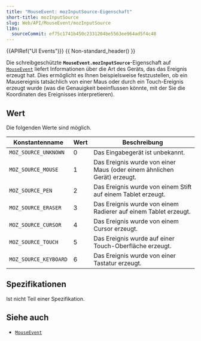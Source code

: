 ```yaml
---
title: "MouseEvent: mozInputSource-Eigenschaft"
short-title: mozInputSource
slug: Web/API/MouseEvent/mozInputSource
l10n:
  sourceCommit: ef75c1741b450c2331204be5563ee964ad5f4c48
---
```


{{APIRef("UI Events")}} {{ Non-standard_header() }}

Die schreibgeschützte **`MouseEvent.mozInputSource`**-Eigenschaft auf [`MouseEvent`](/de/docs/Web/API/MouseEvent) liefert Informationen über die Art des Geräts, das das Ereignis erzeugt hat. Dies ermöglicht es Ihnen beispielsweise festzustellen, ob ein Mausereignis tatsächlich von einer Maus oder durch ein Touch-Ereignis erzeugt wurde (was die Genauigkeit beeinflussen könnte, mit der Sie die Koordinaten des Ereignisses interpretieren).

## Wert

Die folgenden Werte sind möglich.

| Konstantenname        | Wert | Beschreibung                                                            |
| --------------------- | ---- | ----------------------------------------------------------------------- |
| `MOZ_SOURCE_UNKNOWN`  | 0    | Das Eingabegerät ist unbekannt.                                         |
| `MOZ_SOURCE_MOUSE`    | 1    | Das Ereignis wurde von einer Maus (oder einem ähnlichen Gerät) erzeugt. |
| `MOZ_SOURCE_PEN`      | 2    | Das Ereignis wurde von einem Stift auf einem Tablet erzeugt.            |
| `MOZ_SOURCE_ERASER`   | 3    | Das Ereignis wurde von einem Radierer auf einem Tablet erzeugt.         |
| `MOZ_SOURCE_CURSOR`   | 4    | Das Ereignis wurde von einem Cursor erzeugt.                            |
| `MOZ_SOURCE_TOUCH`    | 5    | Das Ereignis wurde auf einer Touch-Oberfläche erzeugt.                  |
| `MOZ_SOURCE_KEYBOARD` | 6    | Das Ereignis wurde von einer Tastatur erzeugt.                          |

## Spezifikationen

Ist nicht Teil einer Spezifikation.

## Siehe auch

- [`MouseEvent`](/de/docs/Web/API/MouseEvent)
